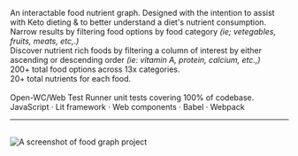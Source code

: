 An interactable food nutrient graph. Designed with the intention to assist with Keto dieting & to better understand a diet's nutrient consumption.<br/>
Narrow results by filtering food options by food category *(ie; vetegables, fruits, meats, etc,.)*<br/>
Discover nutrient rich foods by filtering a column of interest by either ascending or descending order *(ie: vitamin A, protein, calcium, etc.,)* <br/>
200+ total food options across 13x categories.<br/>
20+ total nutrients for each food.<br/>
<br/>
Open-WC/Web Test Runner unit tests covering 100% of codebase.<br/>
JavaScript · Lit framework · Web components · Babel · Webpack<br/>
<hr/>
<br/>

<img src="../../blob/main/project-ss.png" alt="A screenshot of food graph project" />
